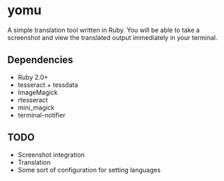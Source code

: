 # yomu 
A simple translation tool written in Ruby. You will be able to take a screenshot and view the translated output immediately in your terminal.

## Dependencies
* Ruby 2.0+
* tesseract + tessdata
* ImageMagick
* rtesseract
* mini_magick
* terminal-notifier

## TODO
* Screenshot integration
* Translation
* Some sort of configuration for setting languages
